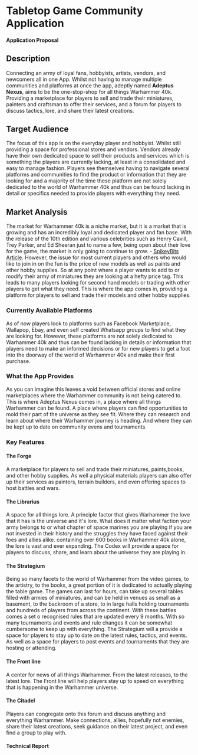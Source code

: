 <!-- 1. Documento de propuesta que incluya:

   Done - La descripción de la idea de la aplicación y su propósito.
   Done - El público objetivo y la relevancia para dicho público.
   Done - Un análisis de mercado y la propuesta de valor diferenciadora.
   Done - Las funcionalidades clave que ofrecerá la aplicación.
   Las tecnologías seleccionadas para el desarrollo, justificando la elección.

    TODO: 
        Check the spelling and grammar
        Refactor writing
        Check references
        Check Structure and presentation
-->

# Tabletop Game Community Application

#### Application Proposal
## Description

Connecting an army of loyal fans, hobbyists, artists, vendors, and newcomers all in one App. Whilst not having to manage
multiple communities and platforms at once the app, adeptly named **Adeptus Nexus**,  aims to be the one-stop-shop for 
all things Warhammer 40k. Providing a marketplace for players to sell and trade their miniatures, painters and craftsman
to offer their services, and a forum for players to discuss tactics, lore, and share their latest creations.

## Target Audience

The focus of this app is on the everyday player and hobbyist. Whilst still providing a space for professional stores
and vendors. Vendors already have their own dedicated space to sell their products and services which is something the 
players are currently lacking, at least in a consolidated and easy to manage fashion. Players see themselves having to
navigate several platforms and communities to find the product or information  that they are looking for and a majority
of the time these platform are not solely dedicated to the world of Warhammer 40k and thus can be found lacking in detail
or specifics needed to provide players with everything they need.

## Market Analysis

The market for Warhammer 40k is a niche market, but it is a market that is growing and has an incredibly loyal and dedicated 
player and fan base. With the release of the 10th edition and various celebrities such as Henry Cavill, Trey Parker, and
Ed Sheeran just to name a few, being open about their love for the game, the market is only going to continue to grow. - 
[SpikeyBits Article](https://spikeybits.com/warhammer-40k/celebrities/). However, the issue for most current players and 
others who would like to join in on the fun is the price of new models as well as paints and other hobby supplies. So at
any point where a player wants to add to or modify their army of miniatures they are looking at a hefty price tag. This
leads to many players looking for second hand models or trading with other players to get what they need. This is where 
the app comes in, providing a platform for players to sell and trade their models and other hobby supplies.

### Currently Available Platforms
As of now players look to platforms such as Facebook Marketplace, Wallapop, Ebay, and even self created Whatsapp groups to
find what they are looking for. However, these platforms are not solely dedicated to Warhammer 40k and thus can be found 
lacking in details or information that players need to make an informed decisions or for new players to get a foot into 
the doorway of the world of Warhammer 40k and make their first purchase.

### What the App Provides
As you can imagine this leaves a void between official stores and online marketplaces where the Warhammer community is 
not being  catered to. This is where Adeptus Nexus comes in, a place where all things Warhammer can be found. A place 
where players can find opportunities to mold their part of the universe as they see fit. Where they can research and learn 
about where their Warhammer journey is heading. And where they can be kept up to date on community evens and tournaments.

### Key Features

#### The Forge
A marketplace for players to sell and trade their miniatures, paints,books, and other hobby supplies. As well a physical materials
players can also offer up their services as painters, terrain builders, and even offering spaces to host battles and wars.

#### The Librarius
A space for all things lore. A principle factor that gives Warhammer the love that it has is the universe and it's lore. 
What does it matter what faction your army belongs to or what chapter of space marines you are playing if you are not invested 
in their history and the struggles they have faced against their foes and allies alike. containing over 600 books in Warhammer 
40k alone, the lore is vast and ever expanding. The Codex will provide a space for players to discuss, share, and learn
about the universe they are playing in.

#### The Strategium
Being so many facets to the world of Warhammer from the video games, to the artistry, to the books, a great portion of it 
is dedicated to actually playing the table game. The games can last for hours, can take up several tables filled with 
armies of miniatures, and can be held in venues as small as a basement, to the backroom of a store, to in large halls 
holding tournaments and hundreds of players from across the continent. With these battles comes a set o recognised rules 
that are updated every 9 months. 
With so many tournaments and events and rule changes it can be somewhat cumbersome to keep up with everything. The Strategium
will a provide a space for players to stay up to date on the latest rules, tactics, and events. As well as a space for players
to post events and tournaments that they are hosting or attending.

#### The Front line
A center for news of all things Warhammer. From the latest releases, to the latest lore. The Front line will help players
stay up to speed on everything that is happening in the Warhammer universe.

#### The Citadel
Players can congregate onto this forum and discuss anything and everything Warhammer. Make connections, allies, hopefully 
not enemies, share their latest creations, seek guidance on their latest project, and even find a group to play with.

#### Technical Report

<!--
2. Informe técnico detallado que incluya:

    Un análisis de los modelos de ejecución cliente/servidor, incluyendo ejemplos y comparaciones.
        -Hybrid Client
    La evaluación de los lenguajes de programación web seleccionados, destacando sus ventajas y desventajas.
    Un estudio sobre la compatibilidad en navegadores, identificando posibles problemas y soluciones, y cómo estas consideraciones afectan la elección de tecnologías.
    Un análisis de los mecanismos de integración de los lenguajes de marcas con los lenguajes de programación de clientes web.
    La evaluación de herramientas de programación para clientes web, explicando sus funciones y ventajas distintivas.
    Un análisis de mercado que detalle la competencia existente y cómo la propuesta se diferencia y aporta valor nuevo.

-->
